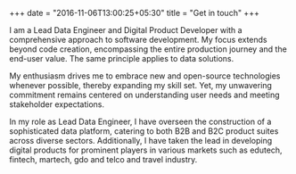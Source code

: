 +++
date = "2016-11-06T13:00:25+05:30"
title = "Get in touch"
+++

I am a Lead Data Engineer and Digital Product Developer with a comprehensive approach to software development. My focus extends beyond code creation, encompassing the entire production journey and the end-user value. The same principle applies to data solutions.

My enthusiasm drives me to embrace new and open-source technologies whenever possible, thereby expanding my skill set. Yet, my unwavering commitment remains centered on understanding user needs and meeting stakeholder expectations.

In my role as Lead Data Engineer, I have overseen the construction of a sophisticated data platform, catering to both B2B and B2C product suites across diverse sectors. Additionally, I have taken the lead in developing digital products for prominent players in various markets such as edutech, fintech, martech, gdo and telco and travel industry.
